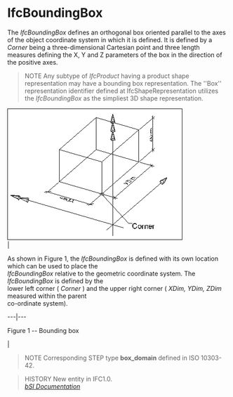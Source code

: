 IfcBoundingBox
==============
The _IfcBoundingBox_ defines an orthogonal box oriented parallel to the axes
of the object coordinate system in which it is defined. It is defined by a
_Corner_ being a three-dimensional Cartesian point and three length measures
defining the X, Y and Z parameters of the box in the direction of the positive
axes.  
  
> NOTE  Any subtype of _IfcProduct_ having a product shape representation may
> have a bounding box representation. The ''Box'' representation identifier
> defined at IfcShapeRepresentation utilizes the _IfcBoundingBox_ as the
> simpliest 3D shape representation.  
  
  
  
![half space solid](figures/ifcboundingbox-layout1.gif)  
|  

As shown in Figure 1, the _IfcBoundingBox_ is defined with its own location
which can be used to place the  
 _IfcBoundingBox_ relative to the geometric coordinate system. The
_IfcBoundingBox_ is defined by the  
lower left corner ( _Corner_ ) and the upper right corner ( _XDim, YDim, ZDim_
measured within the parent  
co-ordinate system).

  
  
  
---|---  
  
  
  

Figure 1 -- Bounding box

  
  
|  
  
  
  
  
> NOTE  Corresponding STEP type **box_domain** defined in ISO 10303-42.  
  
> HISTORY  New entity in IFC1.0.  
[ _bSI
Documentation_](https://standards.buildingsmart.org/IFC/DEV/IFC4_2/FINAL/HTML/schema/ifcgeometricmodelresource/lexical/ifcboundingbox.htm)


